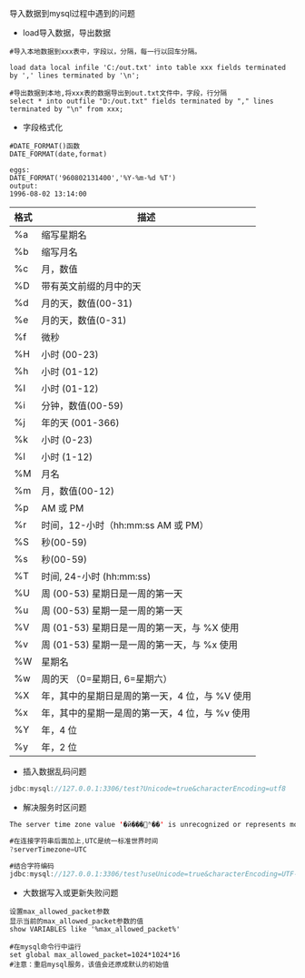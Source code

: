 导入数据到mysql过程中遇到的问题

- load导入数据，导出数据

```mysql
#导入本地数据到xxx表中，字段以，分隔，每一行以回车分隔。

load data local infile 'C:/out.txt' into table xxx fields terminated by ',' lines terminated by '\n';

#导出数据到本地,将xxx表的数据导出到out.txt文件中，字段，行分隔
select * into outfile "D:/out.txt" fields terminated by "," lines terminated by "\n" from xxx;
```

- 字段格式化

```mysql
#DATE_FORMAT()函数
DATE_FORMAT(date,format)

eggs:
DATE_FORMAT('960802131400','%Y-%m-%d %T')
output:
1996-08-02 13:14:00
```

| 格式 | 描述                                           |
| ---- | ---------------------------------------------- |
| %a   | 缩写星期名                                     |
| %b   | 缩写月名                                       |
| %c   | 月，数值                                       |
| %D   | 带有英文前缀的月中的天                         |
| %d   | 月的天，数值(00-31)                            |
| %e   | 月的天，数值(0-31)                             |
| %f   | 微秒                                           |
| %H   | 小时 (00-23)                                   |
| %h   | 小时 (01-12)                                   |
| %I   | 小时 (01-12)                                   |
| %i   | 分钟，数值(00-59)                              |
| %j   | 年的天 (001-366)                               |
| %k   | 小时 (0-23)                                    |
| %l   | 小时 (1-12)                                    |
| %M   | 月名                                           |
| %m   | 月，数值(00-12)                                |
| %p   | AM 或 PM                                       |
| %r   | 时间，12-小时（hh:mm:ss AM 或 PM）             |
| %S   | 秒(00-59)                                      |
| %s   | 秒(00-59)                                      |
| %T   | 时间, 24-小时 (hh:mm:ss)                       |
| %U   | 周 (00-53) 星期日是一周的第一天                |
| %u   | 周 (00-53) 星期一是一周的第一天                |
| %V   | 周 (01-53) 星期日是一周的第一天，与 %X 使用    |
| %v   | 周 (01-53) 星期一是一周的第一天，与 %x 使用    |
| %W   | 星期名                                         |
| %w   | 周的天 （0=星期日, 6=星期六）                  |
| %X   | 年，其中的星期日是周的第一天，4 位，与 %V 使用 |
| %x   | 年，其中的星期一是周的第一天，4 位，与 %v 使用 |
| %Y   | 年，4 位                                       |
| %y   | 年，2 位                                       |

- 插入数据乱码问题

```java
jdbc:mysql://127.0.0.1:3306/test?Unicode=true&characterEncoding=utf8
```

- 解决服务时区问题

```java
The server time zone value '�й���׼ʱ��' is unrecognized or represents more than one time zone. You must configure either the server or JDBC driver (via the serverTimezone configuration
```

```java
#在连接字符串后面加上,UTC是统一标准世界时间
?serverTimezone=UTC

#结合字符编码
jdbc:mysql://127.0.0.1:3306/test?useUnicode=true&characterEncoding=UTF-8&serverTimezone=UTC
```

- 大数据写入或更新失败问题

```
设置max_allowed_packet参数
显示当前的max_allowed_packet参数的值
show VARIABLES like '%max_allowed_packet%'

#在mysql命令行中运行
set global max_allowed_packet=1024*1024*16
#注意：重启mysql服务，该值会还原成默认的初始值
```

